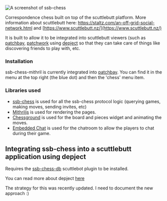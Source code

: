 ![A screenshot of ssb-chess](http://i.imgur.com/Xz9ovwX.png)

Correspondence chess built on top of the scuttlebutt platform. More information about scuttlebutt here: https://staltz.com/an-off-grid-social-network.html and [https://www.scuttlebutt.nz/](https://www.scuttlebutt.nz/)

It is built to allow it to be integrated into scuttlebutt viewers (such as [patchbay](https://www.github.com/ssbc/patchbay), [patchwork](https://www.github.com/ssbc/patchbay) using [depject](https://github.com/depject/depject) so that they can take care of things like discovering friends to play with, etc.

### Installation
ssb-chess-mithril is currently integrated into [patchbay](https://www.github.com/ssbc/patchbay). You can find it in the menu at the top right (the blue dot) and then the 'chess' menu item.

### Libraries used
* [ssb-chess](https://www.github.com/happy0/ssb-chess) is used for all the ssb-chess protocol logic (querying games, making moves, sending invites, etc)
* [Mithriljs](https://mithril.js.org/) is used for rendering the pages.
* [Chessground](https://github.com/ornicar/chessground) is used for the board and pieces widget and animating the moves.
* [Embedded Chat](https://github.com/happy0/ssb-embedded-chat) is used for the chatroom to allow the players to chat during their game.

## Integrating ssb-chess into a scuttlebutt application using depject

Requires the [ssb-chess-db](https://www.github.com/happy0/ssb-chess-db) scuttlebot plugin to be installed.

You can read more about depject [here](https://github.com/depject/depject)

<TODO> The strategy for this was recently updated. I need to document the
new approach :)
